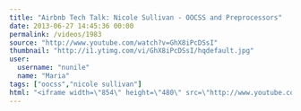 ```yaml
---
title: "Airbnb Tech Talk: Nicole Sullivan - OOCSS and Preprocessors"
date: 2013-06-27 14:45:36 00:00
permalink: /videos/1983
source: "http://www.youtube.com/watch?v=GhX8iPcDSsI"
thumbnail: "http://i1.ytimg.com/vi/GhX8iPcDSsI/hqdefault.jpg"
user:
  username: "nunile"
  name: "Maria"
tags: ["oocss","nicole sullivan"]
html: "<iframe width=\"854\" height=\"480\" src=\"http://www.youtube.com/embed/GhX8iPcDSsI?wmode=transparent&feature=oembed\" frameborder=\"0\" allowfullscreen></iframe>"
---
```


